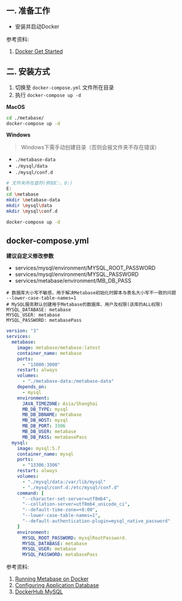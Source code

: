 ## 一. 准备工作

- 安装并启动Docker

参考资料: 

1. [Docker Get Started](https://www.docker.com/get-started "Docker Get Started")

## 二. 安装方式

1. 切换至 `docker-compose.yml` 文件所在目录
2. 执行 `docker-compose up -d`

__MacOS__

```sh
cd ./metabase/
docker-compose up -d
```

__Windows__

> Windows下需手动创建目录（否则会报文件夹不存在错误）  

- `./metabase-data`
- `./mysql/data`
- `./mysql/conf.d`


```bash
# 文件夹所在盘符(例如C:、D:)
E:
cd \metabase
mkdir \metabase-data
mkdir \mysql\data
mkdir \mysql\conf.d

docker-compose up -d
```

## docker-compose.yml

__建议自定义修改参数__

- services/mysql/environment/MYSQL_ROOT_PASSWORD
- services/mysql/environment/MYSQL_PASSWORD
- services/metabase/environment/MB_DB_PASS

```properties
# 数据库大小写不敏感，用于解决Metabase初始化时脚本与表名大小写不一致的问题
--lower-case-table-names=1
# MySQL服务默认创建用于Metabase的数据库、用户及权限(该库的ALL权限)
MYSQL_DATABASE: metabase
MYSQL_USER: metabase
MYSQL_PASSWORD: metabasePass
```

```yaml
version: "3"
services:
  metabase:
    image: metabase/metabase:latest
    container_name: metabase
    ports:
      - "13000:3000"
    restart: always
    volumes:
      - "./metabase-data:/metabase-data"
    depends_on:
      - mysql
    environment:
      JAVA_TIMEZONE: Asia/Shanghai
      MB_DB_TYPE: mysql
      MB_DB_DBNAME: metabase
      MB_DB_HOST: mysql
      MB_DB_PORT: 3306
      MB_DB_USER: metabase
      MB_DB_PASS: metabasePass
  mysql:
    image: mysql:5.7
    container_name: mysql
    ports:
      - "13306:3306"
    restart: always
    volumes:
      - "./mysql/data:/var/lib/mysql"
      - "./mysql/conf.d:/etc/mysql/conf.d"
    command: [
      "--character-set-server=utf8mb4",
      "--collation-server=utf8mb4_unicode_ci",
      "--default-time-zone=+8:00",
      "--lower-case-table-names=1",
      "--default-authentication-plugin=mysql_native_password"
    ]
    environment:
      MYSQL_ROOT_PASSWORD: mysqlRootPassword.
      MYSQL_DATABASE: metabase
      MYSQL_USER: metabase
      MYSQL_PASSWORD: metabasePass
```

参考资料: 

1. [Running Metabase on Docker](https://www.metabase.com/docs/latest/operations-guide/running-metabase-on-docker.html "Running Metabase on Docker")
2. [Configuring Application Database](https://www.metabase.com/docs/latest/operations-guide/configuring-application-database.html "Configuring Application Database")
3. [DockerHub MySQL](https://hub.docker.com/_/mysql "DockerHub MySQL")